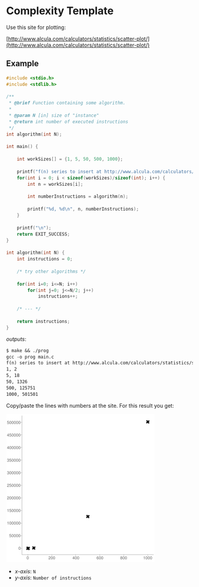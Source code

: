 # Complexity Template

Use this site for plotting:

[http://www.alcula.com/calculators/statistics/scatter-plot/](http://www.alcula.com/calculators/statistics/scatter-plot/)

## Example

```cpp
#include <stdio.h>
#include <stdlib.h>

/**
 * @brief Function containing some algorithm.
 * 
 * @param N [in] size of "instance"
 * @return int number of executed instructions
 */
int algorithm(int N);

int main() {

    int workSizes[] = {1, 5, 50, 500, 1000};

    printf("f(n) series to insert at http://www.alcula.com/calculators/statistics/scatter-plot/: \n");
    for(int i = 0; i < sizeof(workSizes)/sizeof(int); i++) {
        int n = workSizes[i];

        int numberInstructions = algorithm(n);

        printf("%d, %d\n", n, numberInstructions);        
    }

    printf("\n");
    return EXIT_SUCCESS;
}

int algorithm(int N) {
    int instructions = 0;

    /* try other algorithms */

    for(int i=0; i<=N; i++) 
        for(int j=0; j<=N/2; j++)
            instructions++;

    /* --- */

    return instructions;
}
```

*outputs*:

```markdown
$ make && ./prog
gcc -o prog main.c
f(n) series to insert at http://www.alcula.com/calculators/statistics/scatter-plot/: 
1, 2
5, 18
50, 1326
500, 125751
1000, 501501
```

Copy/paste the lines with numbers at the site. For this result you get:

![scatter-plot](scatter-plot-image.png)

- *x-axis*: `N`
- *y-axis*: `Number of instructions`
